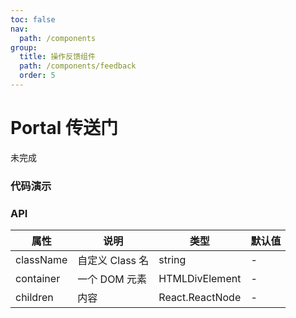 ```yaml
---
toc: false
nav:
  path: /components
group:
  title: 操作反馈组件
  path: /components/feedback
  order: 5
---
```


# Portal 传送门

未完成

### 代码演示

<code src="./demo/index.tsx"></code>

### API

| 属性      | 说明            | 类型            | 默认值 |
| --------- | --------------- | --------------- | ------ |
| className | 自定义 Class 名 | string          | -      |
| container | 一个 DOM 元素   | HTMLDivElement  | -      |
| children  | 内容            | React.ReactNode | -      |
